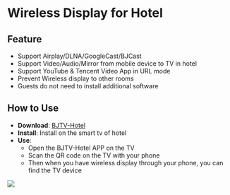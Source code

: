 # Wireless Display for Hotel     

## Feature

* Support Airplay/DLNA/GoogleCast/BJCast      
* Support Video/Audio/Mirror from mobile device to TV in hotel         
* Support YouTube & Tencent Video App in URL mode
* Prevent Wireless display  to other rooms          
* Guests do not need to install additional software                                   

## How to Use  

* **Download**: [BJTV-Hotel](https://github.com/WirelessPresentation/WirelessDisplay/releases/download/TV-Hotel/BJTV-Hotel-1.0.31.2-release.apk)
* **Install**:  Install on the smart tv of hotel          
* **Use**: 
  * Open the BJTV-Hotel APP on the TV                
  * Scan the QR code on the TV with your phone                      
  * Then when you have wireless display through your phone, you can find the TV device                            



![](https://github.com/WirelessPresentation/WirelessDisplay/blob/main/zimg/BJTV-Hotel.png)
